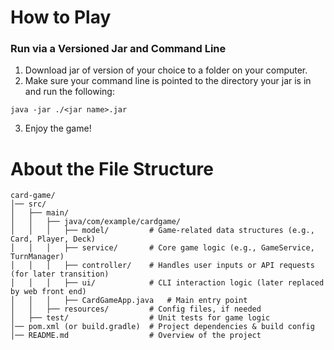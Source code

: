 # How to Play
### Run via a Versioned Jar and Command Line
1. Download jar of version of your choice to a folder on your computer.
2. Make sure your command line is pointed to the directory your jar is in and run the following:
```
java -jar ./<jar name>.jar
```
3. Enjoy the game!

# About the File Structure
```
card-game/
│── src/
│   ├── main/
│   │   ├── java/com/example/cardgame/
│   │   │   ├── model/         # Game-related data structures (e.g., Card, Player, Deck)
│   │   │   ├── service/       # Core game logic (e.g., GameService, TurnManager)
│   │   │   ├── controller/    # Handles user inputs or API requests (for later transition)
│   │   │   ├── ui/            # CLI interaction logic (later replaced by web front end)
│   │   │   ├── CardGameApp.java   # Main entry point
│   │   ├── resources/         # Config files, if needed
│   ├── test/                  # Unit tests for game logic
│── pom.xml (or build.gradle)  # Project dependencies & build config
│── README.md                  # Overview of the project
```
